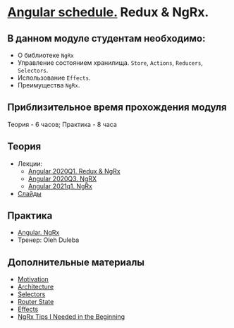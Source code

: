 # [Angular schedule.](../../README-RU.md) Redux & NgRx.

## В данном модуле студентам необходимо:

- О библиотеке `NgRx`
- Управление состоянием хранилища. `Store`, `Actions`, `Reducers`, `Selectors`.
- Использование `Effects`.
- Преимущества `NgRx`.

## Приблизительное время прохождения модуля

Теория - 6 часов;
Практика - 8 часа

## Теория

- Лекции:
    - [Angular 2020Q1. Redux & NgRx](https://youtu.be/-8APehOVRLM)
    - [Angular 2020Q3. NgRX](https://youtu.be/d2pkNhIS10o)
    - [Angular 2021q1. NgRx](https://youtu.be/Yqtwmyn9YKE)
- [Слайды](https://drive.google.com/file/d/19m1kRSflNEVb7Z5zZRRPwVcFcu1oA54h/view?usp=sharing)

## Практика

- [Angular. NgRx](../../../tasks/angular/NgRX.md)
- Тренер: Oleh Duleba

## Дополнительные материалы

- [Motivation](https://youtu.be/JWNVU-n7-6M)
- [Architecture](https://youtu.be/2zPnr-8X2f8)
- [Selectors](https://youtu.be/nzjWE0Xy7eU)
- [Router State](https://youtu.be/8sLdUYEI3gk)
- [Effects](https://youtu.be/EErZhuYrETA)
- [NgRx Tips I Needed in the Beginning](https://dev.to/this-is-angular/ngrx-tips-i-needed-in-the-beginning-4hno)
